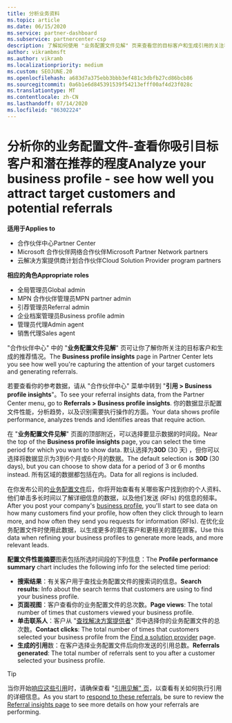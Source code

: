 ```yaml
---
title: 分析业务资料
ms.topic: article
ms.date: 06/15/2020
ms.service: partner-dashboard
ms.subservice: partnercenter-csp
description: 了解如何使用 "业务配置文件见解" 页来查看您的目标客户和生成引用的关注程度。
author: vikrambmsft
ms.author: vikramb
ms.localizationpriority: medium
ms.custom: SEOJUNE.20
ms.openlocfilehash: a683d7a375ebb3bbb3ef481c3dbfb27cd86bcb86
ms.sourcegitcommit: 0a6b1e6d845391539f54213efff00af4d23f028c
ms.translationtype: MT
ms.contentlocale: zh-CN
ms.lasthandoff: 07/14/2020
ms.locfileid: "86302224"
---
```

# <a name="analyze-your-business-profile---see-how-well-you-attract-target-customers-and-potential-referrals"></a><span data-ttu-id="36366-103">分析你的业务配置文件-查看你吸引目标客户和潜在推荐的程度</span><span class="sxs-lookup"><span data-stu-id="36366-103">Analyze your business profile - see how well you attract target customers and potential referrals</span></span>
<!-- 
https://go.microsoft.com/fwlink/?linkid=849120
-->

<span data-ttu-id="36366-104">**适用于**</span><span class="sxs-lookup"><span data-stu-id="36366-104">**Applies to**</span></span>

- <span data-ttu-id="36366-105">合作伙伴中心</span><span class="sxs-lookup"><span data-stu-id="36366-105">Partner Center</span></span>
- <span data-ttu-id="36366-106">Microsoft 合作伙伴网络合作伙伴</span><span class="sxs-lookup"><span data-stu-id="36366-106">Microsoft Partner Network partners</span></span>
- <span data-ttu-id="36366-107">云解决方案提供商计划合作伙伴</span><span class="sxs-lookup"><span data-stu-id="36366-107">Cloud Solution Provider program partners</span></span>

<span data-ttu-id="36366-108">**相应的角色**</span><span class="sxs-lookup"><span data-stu-id="36366-108">**Appropriate roles**</span></span>

- <span data-ttu-id="36366-109">全局管理员</span><span class="sxs-lookup"><span data-stu-id="36366-109">Global admin</span></span>
- <span data-ttu-id="36366-110">MPN 合作伙伴管理员</span><span class="sxs-lookup"><span data-stu-id="36366-110">MPN partner admin</span></span>
- <span data-ttu-id="36366-111">引荐管理员</span><span class="sxs-lookup"><span data-stu-id="36366-111">Referral admin</span></span>
- <span data-ttu-id="36366-112">企业档案管理员</span><span class="sxs-lookup"><span data-stu-id="36366-112">Business profile admin</span></span>
- <span data-ttu-id="36366-113">管理员代理</span><span class="sxs-lookup"><span data-stu-id="36366-113">Admin agent</span></span>
- <span data-ttu-id="36366-114">销售代理</span><span class="sxs-lookup"><span data-stu-id="36366-114">Sales agent</span></span>

<span data-ttu-id="36366-115">"合作伙伴中心" 中的 "**业务配置文件见解**" 页可让你了解你所关注的目标客户和生成的推荐情况。</span><span class="sxs-lookup"><span data-stu-id="36366-115">The **Business profile insights** page in Partner Center lets you see how well you're capturing the attention of your target customers and generating referrals.</span></span>

<span data-ttu-id="36366-116">若要查看你的参考数据，请从 "合作伙伴中心" 菜单中转到 "**引用 > Business profile insights**"。</span><span class="sxs-lookup"><span data-stu-id="36366-116">To see your referral insights data, from the Partner Center menu, go to **Referrals > Business profile insights**.</span></span> <span data-ttu-id="36366-117">你的数据显示配置文件性能，分析趋势，以及识别需要执行操作的方面。</span><span class="sxs-lookup"><span data-stu-id="36366-117">Your data shows profile performance, analyzes trends and identifies areas that require action.</span></span>

<span data-ttu-id="36366-118">在 "**业务配置文件见解**" 页面的顶部附近，可以选择要显示数据的时间段。</span><span class="sxs-lookup"><span data-stu-id="36366-118">Near the top of the **Business profile insights** page, you can select the time period for which you want to show data.</span></span> <span data-ttu-id="36366-119">默认选择为**30D** (30 天) ，但你可以选择将数据显示为3到6个月或6个月的数据。</span><span class="sxs-lookup"><span data-stu-id="36366-119">The default selection is **30D** (30 days), but you can choose to show data for a period of 3 or 6 months instead.</span></span> <span data-ttu-id="36366-120">所有区域的数据都包括在内。</span><span class="sxs-lookup"><span data-stu-id="36366-120">Data for all regions is included.</span></span>

<span data-ttu-id="36366-121">在你发布公司的[业务配置文件](create-a-marketing-profile.md)后，你将开始查看有关哪些客户找到你的个人资料、他们单击多长时间以了解详细信息的数据，以及他们发送 (RFIs) 的信息的频率。</span><span class="sxs-lookup"><span data-stu-id="36366-121">After you post your company's [business profile](create-a-marketing-profile.md), you'll start to see data on how many customers find your profile, how often they click through to learn more, and how often they send you requests for information (RFIs).</span></span> <span data-ttu-id="36366-122">在优化业务配置文件时使用此数据，以生成更多的潜在客户和更相关的潜在顾客。</span><span class="sxs-lookup"><span data-stu-id="36366-122">Use this data when refining your business profiles to generate more leads, and more relevant leads.</span></span>

<span data-ttu-id="36366-123">**配置文件性能摘要**图表包括所选时间段的下列信息：</span><span class="sxs-lookup"><span data-stu-id="36366-123">The **Profile performance summary** chart includes the following info for the selected time period:</span></span>

- <span data-ttu-id="36366-124">**搜索结果**：有关客户用于查找业务配置文件的搜索词的信息。</span><span class="sxs-lookup"><span data-stu-id="36366-124">**Search results**: Info about the search terms that customers are using to find your business profile.</span></span>
- <span data-ttu-id="36366-125">**页面视图**：客户查看你的业务配置文件的总次数。</span><span class="sxs-lookup"><span data-stu-id="36366-125">**Page views**: The total number of times that customers viewed your business profile.</span></span>
- <span data-ttu-id="36366-126">**单击联系人**：客户从 "[查找解决方案提供者](https://www.microsoft.com/solution-providers/home)" 页中选择你的业务配置文件的总次数。</span><span class="sxs-lookup"><span data-stu-id="36366-126">**Contact clicks**: The total number of times that customers selected your business profile from the [Find a solution provider](https://www.microsoft.com/solution-providers/home) page.</span></span>
- <span data-ttu-id="36366-127">**生成的引用**数：在客户选择业务配置文件后向你发送的引用总数。</span><span class="sxs-lookup"><span data-stu-id="36366-127">**Referrals generated**: The total number of referrals sent to you after a customer selected your business profile.</span></span>

> [!TIP]
> <span data-ttu-id="36366-128">当你开始[响应这些引用](responding-to-referrals.md)时，请确保查看 "[引用见解" 页](referral-insights.md)，以查看有关如何执行引用的详细信息。</span><span class="sxs-lookup"><span data-stu-id="36366-128">As you start to [respond to these referrals](responding-to-referrals.md), be sure to review the [Referral insights page](referral-insights.md) to see more details on how your referrals are performing.</span></span>
